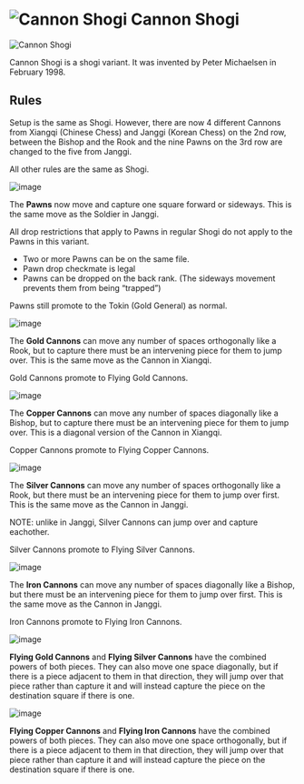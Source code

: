 # ![Cannon Shogi](https://github.com/gbtami/pychess-variants/blob/master/static/icons/CannonShogi.svg) Cannon Shogi

![Cannon Shogi](https://github.com/gbtami/pychess-variants/blob/master/static/images/CannonShogiGuide/Board.png)

Cannon Shogi is a shogi variant. It was invented by Peter Michaelsen in February 1998.

## Rules

Setup is the same as Shogi. However, there are now 4 different Cannons from Xiangqi (Chinese Chess) and Janggi (Korean Chess) on the 2nd row, between the Bishop and the Rook and the nine Pawns on the 3rd row are changed to the five from Janggi.

All other rules are the same as Shogi.

![image](https://github.com/gbtami/pychess-variants/blob/master/static/images/CannonShogiGuide/Soldier.png)

The **Pawns** now move and capture one square forward or sideways. This is the same move as the Soldier in Janggi.

All drop restrictions that apply to Pawns in regular Shogi do not apply to the Pawns in this variant.

* Two or more Pawns can be on the same file.
* Pawn drop checkmate is legal
* Pawns can be dropped on the back rank. (The sideways movement prevents them from being “trapped”)

Pawns still promote to the Tokin (Gold General) as normal.

![image](https://github.com/gbtami/pychess-variants/blob/master/static/images/CannonShogiGuide/GoldCannon.png)

The **Gold Cannons** can move any number of spaces orthogonally like a Rook, but to capture there must be an intervening piece for them to jump over. This is the same move as the Cannon in Xiangqi.

Gold Cannons promote to Flying Gold Cannons.

![image](https://github.com/gbtami/pychess-variants/blob/master/static/images/CannonShogiGuide/CopperCannon.png)

The **Copper Cannons** can move any number of spaces diagonally like a Bishop, but to capture there must be an intervening piece for them to jump over. This is a diagonal version of the Cannon in Xiangqi.

Copper Cannons promote to Flying Copper Cannons.

![image](https://github.com/gbtami/pychess-variants/blob/master/static/images/CannonShogiGuide/SilverCannon.png)

The **Silver Cannons** can move any number of spaces orthogonally like a Rook, but there must be an intervening piece for them to jump over first. This is the same move as the Cannon in Janggi.

NOTE: unlike in Janggi, Silver Cannons can jump over and capture eachother.

Silver Cannons promote to Flying Silver Cannons.

![image](https://github.com/gbtami/pychess-variants/blob/master/static/images/CannonShogiGuide/IronCannon.png)

The **Iron Cannons** can move any number of spaces diagonally like a Bishop, but there must be an intervening piece for them to jump over first. This is the same move as the Cannon in Janggi.

Iron Cannons promote to Flying Iron Cannons.

![image](https://github.com/gbtami/pychess-variants/blob/master/static/images/CannonShogiGuide/FlyingSilverFlyingGold.png)

**Flying Gold Cannons** and **Flying Silver Cannons** have the combined powers of both pieces. They can also move one space diagonally, but if there is a piece adjacent to them in that direction, they will jump over that piece rather than capture it and will instead capture the piece on the destination square if there is one.

![image](https://github.com/gbtami/pychess-variants/blob/master/static/images/CannonShogiGuide/FlyingCopperFlyingIron.png)

**Flying Copper Cannons** and **Flying Iron Cannons** have the combined powers of both pieces. They can also move one space orthogonally, but if there is a piece adjacent to them in that direction, they will jump over that piece rather than capture it and will instead capture the piece on the destination square if there is one.

